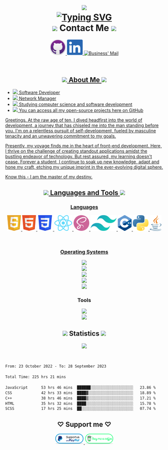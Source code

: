 <h1 align = "center">
<img src="https://em-content.zobj.net/thumbs/240/apple/325/waving-hand_1f44b.png" height="60em" align="center"/></br>
<a href="https://git.io/typing-svg"><img src="https://readme-typing-svg.demolab.com?font=Fira+Code&pause=500&color=28A125&center=true&vCenter=true&width=435&lines=Hey+there!+I'm+Chaos+%3A);%3E+github.com%2Fallmightychaos" alt="Typing SVG" /></a>

</br>

<img src="https://em-content.zobj.net/thumbs/240/apple/325/closed-mailbox-with-raised-flag_1f4eb.png" height="40em"/>
 Contact Me 
<img src="https://em-content.zobj.net/thumbs/240/apple/325/closed-mailbox-with-raised-flag_1f4eb.png" height="40em"/></br>
</h1>

<p align="center">
<a href="https://www.github.com/allmightychaos" target="_blank">
      <img width="50em" alt="Chaos' GitHub Profile" src="https://github.com/allmightychaos/.github/blob/main/.resources/socials/github-icon.svg"/>
<a href="https://www.linkedin.com/in/chaos3003/" target="_blank">
      <img width="50em" alt="Chaos' Linkedin" src="https://github.com/allmightychaos/.github/blob/main/.resources/socials/linkedin.svg"/>
<a href="mailto:business@almightychaos.dev">
      <img width="50em" alt="Business' Mail" src="https://em-content.zobj.net/thumbs/240/apple/325/closed-mailbox-with-raised-flag_1f4eb.png"/>
 </br> </br> </br>
</p>

<h2 align = "center">
<img src="https://em-content.zobj.net/thumbs/240/apple/325/open-book_1f4d6.png" height="30em"/> 
 About Me 
<img src="https://em-content.zobj.net/thumbs/240/apple/325/open-book_1f4d6.png" height="30em"/> </br>
</h2>

- <img src="https://em-content.zobj.net/thumbs/240/apple/325/desktop-computer_1f5a5-fe0f.png" height="20em"/> Software Developer
- <img src="https://em-content.zobj.net/thumbs/240/apple/325/man-technologist_1f468-200d-1f4bb.png" height="20em"/> Network Manager
- <img src="https://em-content.zobj.net/thumbs/240/apple/325/graduation-cap_1f393.png" height="20em"/> Studying computer science and software development
- <img src="https://em-content.zobj.net/thumbs/240/whatsapp/326/globe-with-meridians_1f310.png" height="20em"/> You can access all my open-source projects here on GitHub

Greetings. At the raw age of ten, I dived headfirst into the world of development, a journey that has chiseled me into the man standing before you. I'm on a relentless pursuit of self-development, fueled by masculine tenacity and an unwavering commitment to my goals.

Presently, my voyage finds me in the heart of front-end development. Here, I thrive on the challenge of creating standout applications amidst the bustling endeavor of technology. But rest assured, my learning doesn't cease. Forever a student, I continue to soak up new knowledge, adapt and hone my craft, etching my unique imprint in the ever-evolving digital sphere.

Know this - I am the master of my destiny.

<h2 align = "center">
<img src="https://em-content.zobj.net/thumbs/240/apple/325/hammer_1f528.png" height="25em"/> 
 Languages and Tools 
<img src="https://em-content.zobj.net/thumbs/240/apple/325/hammer_1f528.png" height="25em"/></br>
</h2>

<h3 align="center">Languages</h3>
<p align="center">
 <code><img height="50" src="https://github.com/allmightychaos/.github/blob/main/.resources/languages/js.svg"></code>
 <code><img height="50" src="https://github.com/allmightychaos/.github/blob/main/.resources/languages/html.svg"></code>
 <code><img height="50" src="https://github.com/allmightychaos/.github/blob/main/.resources/languages/css.svg"></code>
 <code><img height="50" src="https://github.com/allmightychaos/.github/blob/main/.resources/languages/react.svg"></code>
 <code><img height="50" src="https://github.com/allmightychaos/.github/blob/main/.resources/languages/scss.svg"></code>
 <code><img height="50" src="https://github.com/allmightychaos/.github/blob/main/.resources/languages/tailwindcss.svg"></code>
 <code><img height="50" src="https://github.com/allmightychaos/.github/blob/main/.resources/languages/cpp.svg"></code> 
 <code><img height="50" src="https://github.com/allmightychaos/.github/blob/main/.resources/languages/python.svg"></code>
 <code><img height="50" src="https://github.com/allmightychaos/.github/blob/main/.resources/languages/java.svg"></code>
</p>

</br>

<h3 align="center">Operating Systems</h3>
<p align="center">
 <a href="https://www.apple.com/macos/ventura">
  <img src="https://img.shields.io/badge/macOS-Ventura-e66702?style=round-square&logo=apple&logoColor=ffffff"></img>
 </a>

</br>

 <a href="https://www.debian.org/index.de.html">
  <img src="https://img.shields.io/badge/Linux-Debian-d50856?style=round-square&logo=debian&logoColor=d50856"></img>
 </a>

</br>

 <a href="https://www.youtube.com/watch?v=dQw4w9WgXcQ&ab_channel=RickAstley">
  <img src="https://img.shields.io/badge/Windows-11-2596be?style=round-square&logo=windows11&logoColor=2596be"></img>
 </a>
 
</br>

 <a href="https://archlinux.org/">
  <img src="https://img.shields.io/badge/Linux-Arch-1e3f5a?style=round-square&logo=archlinux&logoColor=1793d1"></img>
 </a>

</br>

 <a href="https://www.kali.org/">
  <img src="https://img.shields.io/badge/Linux-Kali-2c74ec?style=round-square&logo=kalilinux&logoColor=ffffff"></img>
 </a>

</br>
</p>

<h3 align="center">Tools</h3>

<p align="center">
 <a href="https://github.com/features/copilot">
  <img src="https://img.shields.io/badge/GitHub-CoPilot-56b335?style=round-square&logo=github&logoColor=56b335"></img>
 </a>

</br>

 <a href="https://code.visualstudio.com/">
  <img src="https://img.shields.io/badge/IDE-VSCode-1087d2?style=round-square&logo=Visual-studio-code&logoColor=1087d2"></img>
 </a>
</p

</br>

<h2 align = "center">
<img src="https://em-content.zobj.net/thumbs/160/apple/354/chart-increasing_1f4c8.png" height="20em"/> 
 Statistics
<img src="https://em-content.zobj.net/thumbs/160/apple/354/chart-increasing_1f4c8.png" height="20em"/></br>
</h2>

<div align="center">
 <img src="https://github-readme-stats.vercel.app/api?username=allmightychaos&show_icons=true&theme=vue-dark" align="center" />
</div>
<br><br>
<!--START_SECTION:waka-->

```txt
From: 23 October 2022 - To: 28 September 2023

Total Time: 225 hrs 21 mins

JavaScript      53 hrs 46 mins  ██████░░░░░░░░░░░░░░░░░░░   23.86 %
CSS             42 hrs 33 mins  ████▓░░░░░░░░░░░░░░░░░░░░   18.89 %
C++             38 hrs 46 mins  ████▒░░░░░░░░░░░░░░░░░░░░   17.21 %
HTML            35 hrs 32 mins  ████░░░░░░░░░░░░░░░░░░░░░   15.78 %
SCSS            17 hrs 25 mins  ██░░░░░░░░░░░░░░░░░░░░░░░   07.74 %
```

<!--END_SECTION:waka-->

<h2 align = "center">
♡ Support me ♡</br>
</h2>

<!-- If you want to have any of those pictures, feel free to contact me and I will send them to you. -->
<p align="center">
  <a href="https://www.paypal.com/donate/?hosted_button_id=57YPDJCJ3U66S" target="_blank">
      <img width="18%" alt="Donate with Paypal" src="https://github.com/allmightychaos/.github/blob/main/.resources/support/support-paypal.svg"/>
  </a>
  <a href="https://www.buymeacoffee.com/allmightychaos" target="_blank">
      <img width="18%" alt="Buy me a coffee" src="https://github.com/allmightychaos/.github/blob/main/.resources/support/support-buy-coffee.svg"/>
  </a>
</p>

<!-- Tools used for the creation: 
- Typing Animation: https://readme-typing-svg.demolab.com/demo/
- Badges: https://shields.io/
-->
